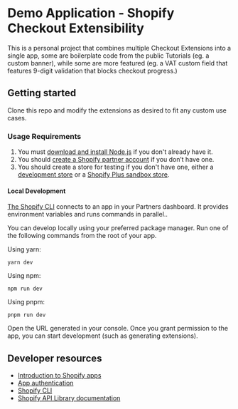 # Demo Application - Shopify Checkout Extensibility

This is a personal project that combines multiple Checkout Extensions into a single app, some are boilerplate code from the public Tutorials (eg. a custom banner), while some are more featured (eg. a VAT custom field that features 9-digit validation that blocks checkout progress.)

## Getting started

Clone this repo and modify the extensions as desired to fit any custom use cases.

### Usage Requirements

1. You must [download and install Node.js](https://nodejs.org/en/download/) if you don't already have it.
1. You should [create a Shopify partner account](https://partners.shopify.com/signup) if you don’t have one.
1. You should create a store for testing if you don't have one, either a [development store](https://help.shopify.com/en/partners/dashboard/development-stores#create-a-development-store) or a [Shopify Plus sandbox store](https://help.shopify.com/en/partners/dashboard/managing-stores/plus-sandbox-store).

#### Local Development

[The Shopify CLI](https://shopify.dev/docs/apps/tools/cli) connects to an app in your Partners dashboard. It provides environment variables and runs commands in parallel..

You can develop locally using your preferred package manager. Run one of the following commands from the root of your app.

Using yarn:

```shell
yarn dev
```

Using npm:

```shell
npm run dev
```

Using pnpm:

```shell
pnpm run dev
```

Open the URL generated in your console. Once you grant permission to the app, you can start development (such as generating extensions).

## Developer resources

- [Introduction to Shopify apps](https://shopify.dev/docs/apps/getting-started)
- [App authentication](https://shopify.dev/docs/apps/auth)
- [Shopify CLI](https://shopify.dev/docs/apps/tools/cli)
- [Shopify API Library documentation](https://github.com/Shopify/shopify-api-js#readme)